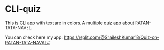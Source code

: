 # CLI-quiz
This is CLI app with text are in colors.
A multiple quiz app about RATAN-TATA-NAVEL.

You can check here my app: https://replit.com/@ShaileshKumar13/Quiz-on-RATAN-TATA-NAVAL#
